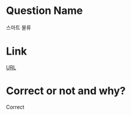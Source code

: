 # Question Name  
스마트 물류  

# Link
[URL](https://softeer.ai/practice/info.do?idx=1&eid=414)  

# Correct or not and why?  
Correct  
